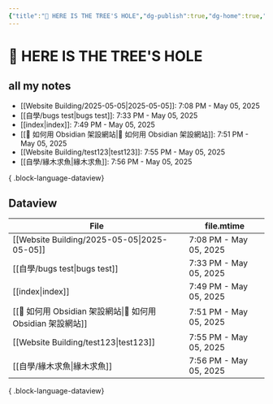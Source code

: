 ```yaml
---
{"title":"🌲 HERE IS THE TREE'S HOLE","dg-publish":true,"dg-home":true,"tags":["DigitalGarden","obsidian","self_learing","website_design","gardenEntry"],"permalink":"/index/","dgPassFrontmatter":true,"noteIcon":"","created":"2025-05-04T16:52:57.499+08:00","updated":"2025-05-05T19:49:20.015+08:00"}
---
```


# 🌲 HERE IS THE TREE'S HOLE

## all my notes
- [[Website Building/2025-05-05\|2025-05-05]]: 7:08 PM - May 05, 2025
- [[自學/bugs test\|bugs test]]: 7:33 PM - May 05, 2025
- [[index\|index]]: 7:49 PM - May 05, 2025
- [[🔖 如何用 Obsidian 架設網站\|🔖 如何用 Obsidian 架設網站]]: 7:51 PM - May 05, 2025
- [[Website Building/test123\|test123]]: 7:55 PM - May 05, 2025
- [[自學/緣木求魚\|緣木求魚]]: 7:56 PM - May 05, 2025

{ .block-language-dataview}


## Dataview
| File                                              | file.mtime             |
| ------------------------------------------------- | ---------------------- |
| [[Website Building/2025-05-05\|2025-05-05]]    | 7:08 PM - May 05, 2025 |
| [[自學/bugs test\|bugs test]]                    | 7:33 PM - May 05, 2025 |
| [[index\|index]]                               | 7:49 PM - May 05, 2025 |
| [[🔖 如何用 Obsidian 架設網站\|🔖 如何用 Obsidian 架設網站]] | 7:51 PM - May 05, 2025 |
| [[Website Building/test123\|test123]]          | 7:55 PM - May 05, 2025 |
| [[自學/緣木求魚\|緣木求魚]]                              | 7:56 PM - May 05, 2025 |

{ .block-language-dataview}

